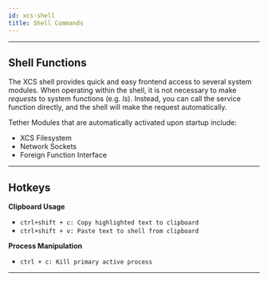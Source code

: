 ```yaml
---
id: xcs-shell
title: Shell Commands
---
```


***

## Shell Functions

The XCS shell provides quick and easy frontend access to several system modules.  When operating within the shell, it is not necessary to make *requests* to system functions (e.g. *ls*).  Instead, you can call the service function directly, and the shell will make the request automatically.

Tether Modules that are automatically activated upon startup include:
* XCS Filesystem
* Network Sockets
* Foreign Function Interface


***

##  Hotkeys

**Clipboard Usage**
* `ctrl+shift + c: Copy highlighted text to clipboard`
* `ctrl+shift + v: Paste text to shell from clipboard`

**Process Manipulation**
* `ctrl + c: Kill primary active process`

***

